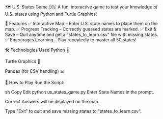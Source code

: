 🗺️ U.S. States Game 🇺🇸
A fun, interactive game to test your knowledge of U.S. states using Python and Turtle Graphics!

🚀 Features
✅ Interactive Map – Enter U.S. state names to place them on the map.
✅ Progress Tracking – Correctly guessed states are marked.
✅ Exit & Save – Quit anytime and get a "states_to_learn.csv" file with missing states.
✅ Encourages Learning – Play repeatedly to master all 50 states!

🛠 Technologies Used
Python 🐍

Turtle Graphics 🎨

Pandas (for CSV handling) 📊

📌 How to Play
Run the Script:

sh
Copy
Edit
python us_states_game.py
Enter State Names in the prompt.

Correct Answers will be displayed on the map.

Type "Exit" to quit and save missing states to "states_to_learn.csv".

